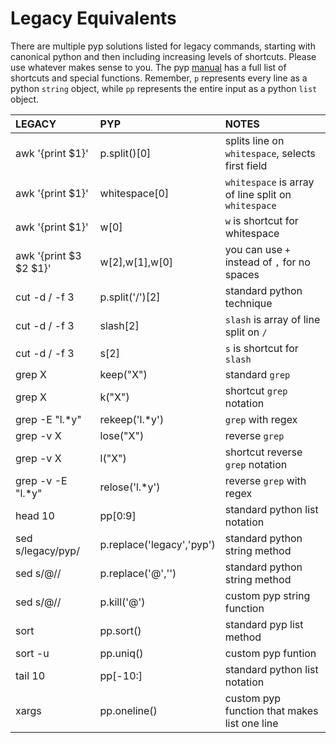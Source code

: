 # Legacy Equivalents

There are multiple pyp solutions listed for legacy commands, starting with canonical python and then including increasing levels of shortcuts.  Please use whatever makes sense to you.  The pyp [manual](https://thepyedpiper.github.io/pyp/pyp_manual.html) has a full list of shortcuts and special functions.  Remember, `p` represents every line as a python `string` object, while `pp` represents the entire input as a python `list` object.

| LEGACY       | PYP            | NOTES                                      |
|:-------------|:------------------|:-------------------------------------------|
| awk '{print $1}'| p.split()[0] |splits line on `whitespace`, selects first field|
| awk '{print $1}'| whitespace[0] | `whitespace` is array of line split on `whitespace`|
| awk '{print $1}'| w[0] | `w` is shortcut for whitespace|
| awk '{print $3 $2 $1}'| w[2],w[1],w[0] | you can use `+` instead of `,` for no spaces|
| cut -d / -f 3 | p.split('/')[2] | standard python technique |
| cut -d / -f 3 |slash[2] |`slash`  is array of line split on `/` |
| cut -d / -f 3 | s[2] | `s` is shortcut for `slash`|
| grep X      | keep("X")         |      standard `grep`                                      |
| grep X      | k("X")        | shortcut `grep` notation |
| grep -E "l.*y" | rekeep('l.*y') | `grep` with regex | 
| grep -v X    | lose("X")        | reverse `grep` |
| grep -v X    | l("X")        | shortcut reverse `grep` notation|
| grep -v -E "l.*y" | relose('l.*y') | reverse `grep` with regex |
| head 10 | pp[0:9] |standard python list notation|
|sed s/legacy/pyp/ | p.replace('legacy','pyp') | standard python string method|
|sed s/@// |p.replace('@','')| standard python string method|
|sed s/@// | p.kill('@') | custom pyp string function| 
|sort | pp.sort()|standard pyp list method|
|sort -u| pp.uniq()| custom pyp funtion|
|tail 10| pp[-10:]|standard python list notation| 
|xargs | pp.oneline() | custom pyp function that makes list one line |

